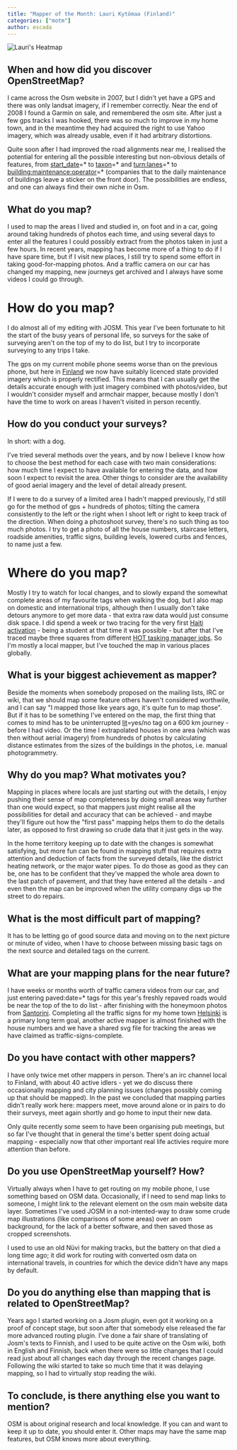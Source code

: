 ```yaml
---
title: "Mapper of the Month: Lauri Kytömaa (Finland)"
categories: ["motm"]
author: escada
---
```


![Lauri's Heatmap](https://photos.smugmug.com/OSM/Screenshots/Mapper-in-the-Spotlight/Lauri-Kytömaa/i-9P9QfLW/0/O/osmheatmapalv.png)

## When and how did you discover OpenStreetMap? 

I came across the Osm website in 2007, but I didn't yet have a GPS and
there was only landsat imagery, if I remember correctly. Near the end
of 2008 I found a Garmin on sale, and remembered the osm site. After
just a few gps tracks I was hooked, there was so much to improve in my
home town, and in the meantime they had acquired the right to use
Yahoo imagery, which was already usable, even if it had arbitrary
distortions.

Quite soon after I had improved the road alignments near me, I
realised the potential for entering all the possible interesting but
non-obvious details of features, from [start_date](https://wiki.openstreetmap.org/wiki/Key:start_date)=* to [taxon](https://wiki.openstreetmap.org/wiki/Key:taxon)=* and
[turn:lanes](https://wiki.openstreetmap.org/wiki/Key:turn:lanes)=* to [building:maintenance:operator](https://taginfo.openstreetmap.org/keys/building%3Amaintenance%3Aoperator#overview)=* (companies that to the
daily maintenance of buildings leave a sticker on the front door). The
possibilities are endless, and one can always find their own niche in
Osm.

## What do you map? 

I used to map the areas I lived and studied in, on foot and in a car,
going around taking hundreds of photos each time, and using several
days to enter all the features I could possibly extract from the
photos taken in just a few hours. In recent years, mapping has become
more of a thing to do if I have spare time, but if I visit new places,
I still try to spend some effort in taking good-for-mapping photos.
And a traffic camera on our car has changed my mapping, new journeys
get archived and I always have some videos I could go through.

# How do you map? 

I do almost all of my editing with JOSM. This year I've been fortunate
to hit the start of the busy years of personal life, so surveys for
the sake of surveying aren't on the top of my to do list, but I try to
incorporate surveying to any trips I take.

The gps on my current mobile phone seems worse than on the previous
phone, but here in [Finland](http://www.openstreetmap.org/relation/54224) we now have suitably licenced state
provided imagery which is properly rectified. This means that I can
usually get the details accurate enough with just imagery combined
with photos/video, but I wouldn't consider myself and armchair mapper,
because mostly I don't have the time to work on areas I haven't
visited in person recently.

## How do you conduct your surveys? 

In short: with a dog.

I've tried several methods over the years, and by now I believe I know
how to choose the best method for each case with two main
considerations: how much time I expect to have available for entering
the data, and how soon I expect to revisit the area. Other things to
consider are the availability of good aerial imagery and the level of
detail already present.

If I were to do a survey of a limited area I hadn't mapped previously,
I'd still go for the method of gps + hundreds of photos; tilting the
camera consistently to the left or the right when I shoot left or
right to keep track of the direction. When doing a photoshoot survey,
there's no such thing as too much photos. I try to get a photo of all
the house numbers, staircase letters, roadside amenities, traffic
signs, building levels, lowered curbs and fences, to name just a few.

# Where do you map? 

Mostly I try to watch for local changes, and to slowly expand the
somewhat complete areas of my favourite tags when walking the dog, but
I also map on domestic and international trips, although then I
usually don't take detours anymore to get more data - that extra raw
data would just consume disk space. I did spend a week or two tracing
for the very first [Haiti activation](https://www.hotosm.org/projects/haiti-2) - being a student at that time it
was possible - but after that I've traced maybe three squares from
different [HOT tasking manager jobs](http://tasks.hotosm.org/). So I'm mostly a local mapper, but
I've touched the map in various places globally.

## What is your biggest achievement as mapper? 

Beside the moments when somebody proposed on the mailing lists, IRC or
wiki, that we should map some feature others haven't considered
worthwile, and I can say "I mapped those like years ago, it's quite
fun to map those". But if it has to be something I've entered on the
map, the first thing that comes to mind has to be uninterrupted
[lit](https://wiki.openstreetmap.org/wiki/Key:lit)=yes/no tag on a 600 km journey - before I had video. Or the time I
extrapolated houses in one area (which was then without aerial
imagery) from hundreds of photos by calculating distance estimates
from the sizes of the buildings in the photos, i.e. manual
photogrammetry.

## Why do you map? What motivates you? 

Mapping in places where locals are just starting out with the details,
I enjoy pushing their sense of map completeness by doing small areas
way further than one would expect, so that mappers just might realise
all the possibilities for detail and accuracy that can be achieved -
and maybe they'll figure out how the "first pass" mapping helps them
to do the details later, as opposed to first drawing so crude data
that it just gets in the way.

In the home territory keeping up to date with the changes is somewhat
satisfying, but more fun can be found in mapping stuff that requires
extra attention and deduction of facts from the surveyed details, like
the district heating network, or the major water pipes. To do those as
good as they can be, one has to be confident that they've mapped the
whole area down to the last patch of pavement, and that they have
entered all the details - and even then the map can be improved when
the utility company digs up the street to do repairs.

## What is the most difficult part of mapping? 

It has to be letting go of good source data and moving on to the next
picture or minute of video, when I have to choose between missing
basic tags on the next source and detailed tags on the current.

## What are your mapping plans for the near future? 

I have weeks or months worth of traffic camera videos from our car,
and just entering paved:date=* tags for this year's freshly repaved
roads would be near the top of the to do list - after finishing with
the honeymoon photos from [Santorini](http://www.openstreetmap.org/relation/453964). Completing all the traffic signs
for my home town [Helsinki](http://www.openstreetmap.org/relation/34914) is a primary long term goal, another active
mapper is almost finished with the house numbers and we have a shared
svg file for tracking the areas we have claimed as
traffic-signs-complete.

## Do you have contact with other mappers? 

I have only twice met other mappers in person. There's an irc channel
local to Finland, with about 40 active idlers - yet we do discuss
there occasionally mapping and city planning issues (changes possibly
coming up that should be mapped). In the past we concluded that
mapping parties didn't really work here: mappers meet, move around
alone or in pairs to do their surveys, meet again shortly and go home
to input their new data.

Only quite recently some seem to have been organising pub meetings,
but so far I've thought that in general the time's better spent doing
actual mapping - especially now that other important real life
activies require more attention than before.

## Do you use OpenStreetMap yourself? How? 

Virtually always when I have to get routing on my mobile phone, I use
something based on OSM data. Occasionally, if I need to send map links
to someone, I might link to the relevant element on the osm main
website data layer. Sometimes I've used JOSM in a not-intented-way to
draw some crude map illustrations (like comparisons of some areas)
over an osm background, for the lack of a better software, and then
saved those as cropped screenshots.

I used to use an old Nüvi for making tracks, but the battery on that
died a long time ago; it did work for routing with converted osm data
on international travels, in countries for which the device didn't
have any maps by default.

## Do you do anything else than mapping that is related to OpenStreetMap? 

Years ago I started working on a Josm plugin, even got it working  on a proof of concept stage, but soon after that somebody else
released the far more advanced routing plugin. I've done a fair share
of translating of Josm's texts to Finnish, and I used to be quite
active on the Osm wiki, both in English and Finnish, back when there
were so little changes that I could read just about all changes each
day through the recent changes page. Following the wiki started to
take so much time that it was delaying mapping, so I had to virtually
stop reading the wiki.


## To conclude, is there anything else you want to mention? 

OSM is about original research and local knowledge. If you can and
want to keep it up to date, you should enter it. Other maps may have
the same map features, but OSM knows more about everything.
